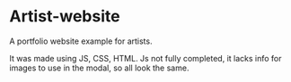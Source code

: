 # Artist-website
A portfolio website example for artists.

It was made using JS, CSS, HTML. 
Js not fully completed, it lacks info for images to use in the modal, so all look the same.

